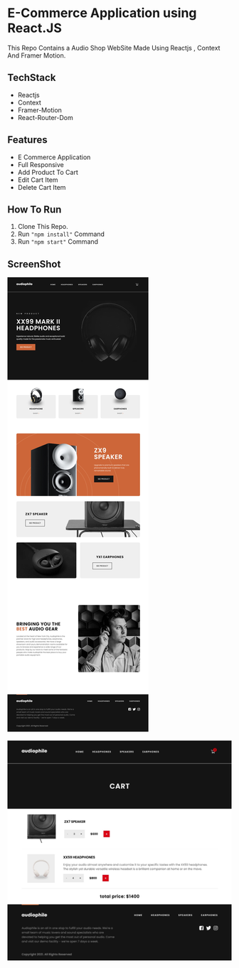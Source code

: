 # E-Commerce Application using React.JS
This Repo Contains a Audio Shop WebSite Made Using Reactjs , Context And Framer Motion.

## TechStack
- Reactjs
- Context
- Framer-Motion
- React-Router-Dom

## Features
- E Commerce Application
- Full Responsive 
- Add Product To Cart
- Edit Cart Item
- Delete Cart Item

## How To Run
1. Clone This Repo.
1. Run `"npm install"` Command
1. Run `"npm start"` Command

## ScreenShot
![SiteView](src/assets/SiteViewHome.jpg)
<br/><br/>
![SiteView](src/assets/SiteViewCart.jpg)

